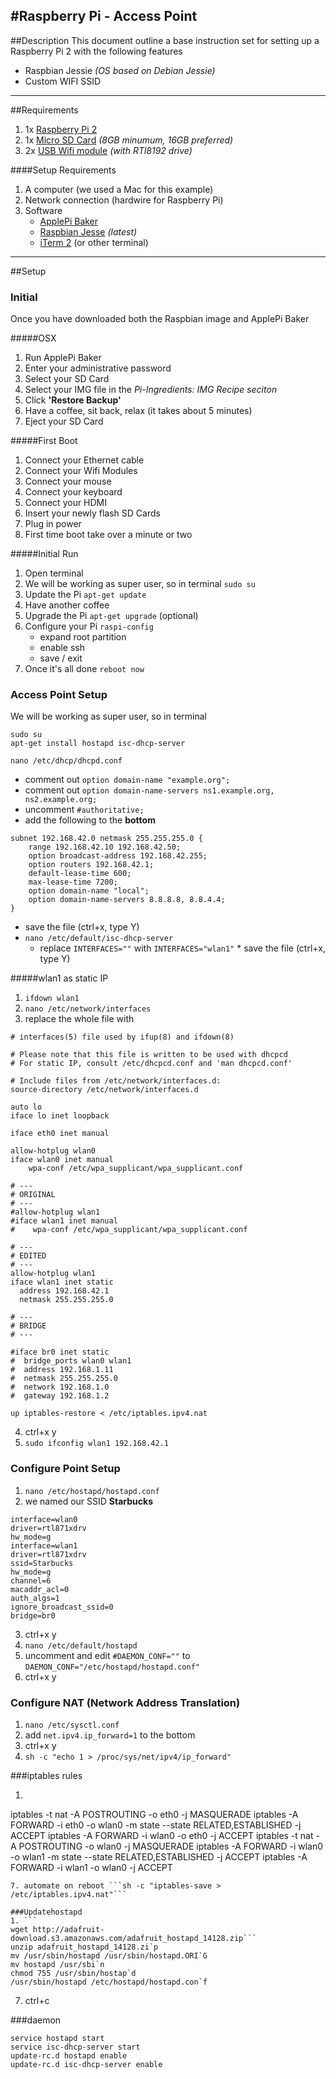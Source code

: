 #Raspberry Pi - Access Point
---

##Description
This document outline a base instruction set for setting up a Raspberry Pi 2 with the following features

* Raspbian Jessie *(OS based on Debian Jessie)*
* Custom WIFI SSID

---

##Requirements

1. 1x [Raspberry Pi 2](https://www.adafruit.com/products/2358)
2. 1x [Micro SD Card](https://www.adafruit.com/products/2693) *(8GB minumum, 16GB preferred)*
3. 2x [USB Wifi module](https://www.adafruit.com/products/814) *(with RTl8192 drive)*

####Setup Requirements

1. A computer (we used a Mac for this example)
2. Network connection (hardwire for Raspberry Pi)
3. Software
	* [ApplePi Baker](http://www.tweaking4all.com/?wpfb_dl=94)
	* [Raspbian Jesse](https://downloads.raspberrypi.org/raspbian_latest) *(latest)*
	* [iTerm 2](https://www.iterm2.com/) (or other terminal)

---
##Setup

### Initial
Once you have downloaded both the Raspbian image and ApplePi Baker

#####OSX
1. Run ApplePi Baker
2. Enter your administrative password
3. Select your SD Card
4. Select your IMG file in the *Pi-Ingredients: IMG Recipe seciton*
5. Click **'Restore Backup'**
6. Have a coffee, sit back, relax (it takes about 5 minutes)
7. Eject your SD Card

#####First Boot
1. Connect your Ethernet cable
2. Connect your Wifi Modules
3. Connect your mouse
4. Connect your keyboard
5. Connect your HDMI
6. Insert your newly flash SD Cards
7. Plug in power
8. First time boot take over a minute or two

#####Initial Run
1. Open terminal
2. We will be working as super user, so in terminal ```sudo su```
3. Update the Pi ```apt-get update```
4. Have another coffee
5. Upgrade the Pi ```apt-get upgrade``` (optional)
6. Configure your Pi ```raspi-config```
	* expand root partition
	* enable ssh 
	* save / exit
6. Once it's all done ```reboot now```

### Access Point Setup
We will be working as super user, so in terminal 
```
sudo su
apt-get install hostapd isc-dhcp-server
```

```
nano /etc/dhcp/dhcpd.conf
```

* comment out ```option domain-name "example.org";``` 
* comment out ```option domain-name-servers ns1.example.org, ns2.example.org;```
* uncomment ```#authoritative;```
* add the following to the **bottom** 

```
subnet 192.168.42.0 netmask 255.255.255.0 {
	range 192.168.42.10 192.168.42.50;
	option broadcast-address 192.168.42.255;
	option routers 192.168.42.1;
	default-lease-time 600;
	max-lease-time 7200;
	option domain-name "local";
	option domain-name-servers 8.8.8.8, 8.8.4.4;
}	
```	

* save the file (ctrl+x, type Y)
* ```nano /etc/default/isc-dhcp-server``` 
	* replace ```INTERFACES=""``` with ```INTERFACES="wlan1"```	* save the file (ctrl+x, type Y)
	
#####wlan1 as static IP
1. ```ifdown wlan1```
2. ```nano /etc/network/interfaces```
3. replace the whole file with

```
# interfaces(5) file used by ifup(8) and ifdown(8)

# Please note that this file is written to be used with dhcpcd
# For static IP, consult /etc/dhcpcd.conf and 'man dhcpcd.conf'

# Include files from /etc/network/interfaces.d:
source-directory /etc/network/interfaces.d

auto lo
iface lo inet loopback

iface eth0 inet manual

allow-hotplug wlan0
iface wlan0 inet manual
    wpa-conf /etc/wpa_supplicant/wpa_supplicant.conf

# ---
# ORIGINAL
# ---	
#allow-hotplug wlan1
#iface wlan1 inet manual
#    wpa-conf /etc/wpa_supplicant/wpa_supplicant.conf

# ---
# EDITED
# ---
allow-hotplug wlan1
iface wlan1 inet static
  address 192.168.42.1
  netmask 255.255.255.0

# ---
# BRIDGE
# ---

#iface br0 inet static
#  bridge_ports wlan0 wlan1
#  address 192.168.1.11
#  netmask 255.255.255.0
#  network 192.168.1.0
#  gateway 192.168.1.2

up iptables-restore < /etc/iptables.ipv4.nat  
```
4. ctrl+x y
5. ```sudo ifconfig wlan1 192.168.42.1```

### Configure Point Setup
1. ```nano /etc/hostapd/hostapd.conf```
2. we named our SSID **Starbucks**

```
interface=wlan0
driver=rtl871xdrv
hw_mode=g
interface=wlan1
driver=rtl871xdrv
ssid=Starbucks
hw_mode=g
channel=6
macaddr_acl=0
auth_algs=1
ignore_broadcast_ssid=0
bridge=br0
```
3. ctrl+x y
4. ```nano /etc/default/hostapd```
5. uncomment and edit ```#DAEMON_CONF=""``` to ```DAEMON_CONF="/etc/hostapd/hostapd.conf"```
6. ctrl+x y

### Configure NAT (Network Address Translation)
1. ```nano /etc/sysctl.conf```
2. add ```net.ipv4.ip_forward=1``` to the bottom
3. ctrl+x y
4. ```sh -c "echo 1 > /proc/sys/net/ipv4/ip_forward"```

###iptables rules
1. ```
iptables -t nat -A POSTROUTING -o eth0 -j MASQUERADE
iptables -A FORWARD -i eth0 -o wlan0 -m state --state RELATED,ESTABLISHED -j ACCEPT
iptables -A FORWARD -i wlan0 -o eth0 -j ACCEPT
iptables -t nat -A POSTROUTING -o wlan0 -j MASQUERADE
iptables -A FORWARD -i wlan0 -o wlan1 -m state --state RELATED,ESTABLISHED -j ACCEPT
iptables -A FORWARD -i wlan1 -o wlan0 -j ACCEPT
```
7. automate on reboot ```sh -c "iptables-save > /etc/iptables.ipv4.nat"```

###Updatehostapd
1. ```
wget http://adafruit-download.s3.amazonaws.com/adafruit_hostapd_14128.zip```
unzip adafruit_hostapd_14128.zi`p
mv /usr/sbin/hostapd /usr/sbin/hostapd.ORI`G
mv hostapd /usr/sbi`n
chmod 755 /usr/sbin/hostap`d
/usr/sbin/hostapd /etc/hostapd/hostapd.con`f
```
7. ctrl+c

###daemon
```
service hostapd start 
service isc-dhcp-server start
update-rc.d hostapd enable 
update-rc.d isc-dhcp-server enable
```	
